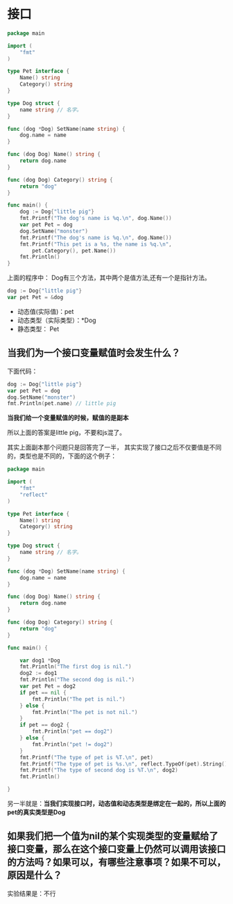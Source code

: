 # 接口

```go
package main

import (
	"fmt"
)

type Pet interface {
	Name() string
	Category() string
}

type Dog struct {
	name string // 名字。
}

func (dog *Dog) SetName(name string) {
	dog.name = name
}

func (dog Dog) Name() string {
	return dog.name
}

func (dog Dog) Category() string {
	return "dog"
}

func main() {
	dog := Dog{"little pig"}
	fmt.Printf("The dog's name is %q.\n", dog.Name())
	var pet Pet = dog
	dog.SetName("monster")
	fmt.Printf("The dog's name is %q.\n", dog.Name())
	fmt.Printf("This pet is a %s, the name is %q.\n",
		pet.Category(), pet.Name())
	fmt.Println()
}
```

上面的程序中：
Dog有三个方法，其中两个是值方法,还有一个是指针方法。



```go
dog := Dog{"little pig"}
var pet Pet = &dog

```
- 动态值(实际值)：pet
- 动态类型（实际类型）：*Dog
- 静态类型： Pet



## 当我们为一个接口变量赋值时会发生什么？

下面代码：
```go
dog := Dog{"little pig"}
var pet Pet = dog
dog.SetName("monster")
fmt.Println(pet.name) // little pig
```

**当我们给一个变量赋值的时候，赋值的是副本**


所以上面的答案是little pig，不要和js混了。

其实上面副本那个问题只是回答完了一半，
其实实现了接口之后不仅要值是不同的，类型也是不同的，下面的这个例子：

```go
package main

import (
	"fmt"
	"reflect"
)

type Pet interface {
	Name() string
	Category() string
}

type Dog struct {
	name string // 名字。
}

func (dog *Dog) SetName(name string) {
	dog.name = name
}

func (dog Dog) Name() string {
	return dog.name
}

func (dog Dog) Category() string {
	return "dog"
}

func main() {

	var dog1 *Dog
	fmt.Println("The first dog is nil.")
	dog2 := dog1
	fmt.Println("The second dog is nil.")
	var pet Pet = dog2
	if pet == nil {
		fmt.Println("The pet is nil.")
	} else {
		fmt.Println("The pet is not nil.")
	}
	if pet == dog2 {
		fmt.Println("pet == dog2")
	} else {
		fmt.Println("pet != dog2")
	}
	fmt.Printf("The type of pet is %T.\n", pet)
	fmt.Printf("The type of pet is %s.\n", reflect.TypeOf(pet).String())
	fmt.Printf("The type of second dog is %T.\n", dog2)
	fmt.Println()

}
```


另一半就是：**当我们实现接口时，动态值和动态类型是绑定在一起的，所以上面的pet的真实类型是Dog**








## 如果我们把一个值为nil的某个实现类型的变量赋给了接口变量，那么在这个接口变量上仍然可以调用该接口的方法吗？如果可以，有哪些注意事项？如果不可以，原因是什么？

实验结果是：不行




